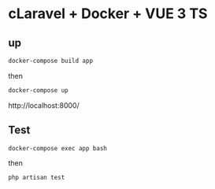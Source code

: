 # cLaravel + Docker + VUE 3 TS

## up

```bash
docker-compose build app
```

then

```bash
docker-compose up 
```

http://localhost:8000/

## Test

```bash
docker-compose exec app bash
```

then

```bash
php artisan test
```
